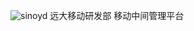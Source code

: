 ![](http://wyf-wx.oss-cn-shanghai.aliyuncs.com/upload/20190306/152139336d2f6b.png "sinoyd")
远大移动研发部 移动中间管理平台